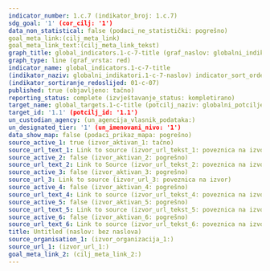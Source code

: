 ```yaml
---
indicator_number: 1.c.7 (indikator_broj: 1.c.7)
sdg_goal: '1' (cor_cilj: '1')
data_non_statistical: false (podaci_ne_statistički: pogrešno)
goal_meta_link:(cilj_meta_link)
goal_meta_link_text:(cilj_meta_link_tekst)
graph_title: global_indicators.1-c-7-title (graf_naslov: globalni_indikatori.1-c-7-naslov)
graph_type: line (graf_vrsta: red)
indicator_name: global_indicators.1-c-7-title 
(indikator_naziv: globalni_indikatori.1-c-7-naslov) indicator_sort_order: 01-c-07 
(indikator_sortiranje_redoslijed: 01-c-07)
published: true (objavljeno: tačno)
reporting_status: complete (izvještavanje_status: kompletirano)
target_name: global_targets.1-c-title (potcilj_naziv: globalni_potciljevi.1-c-naslov)
target_id: '1.1' (potcilj_id: '1.1')
un_custodian_agency: (un_agencija_vlasnik_podataka:)
un_designated_tier: '1' (un_imenovani_nivo: '1')
data_show_map: false (podaci_prikaz_mapa: pogrešno)
source_active_1: true (izvor_aktivan_1: tačno)
source_url_text_1: Link to source (izvor_url_tekst_1: poveznica na izvor)
source_active_2: false (izvor_aktivan_2: pogrešno)
source_url_text_2: Link to Source (izvor_url_tekst_2: poveznica na izvor)
source_active_3: false (izvor_aktivan_3: pogrešno)
source_url_3: Link to source (izvor_url_3: poveznica na izvor)
source_active_4: false (izvor_aktivan_4: pogrešno)
source_url_text_4: Link to source (izvor_url_tekst_4: poveznica na izvor)
source_active_5: false (izvor_aktivan_5: pogrešno)
source_url_text_5: Link to source (izvor_url_tekst_5: poveznica na izvor)
source_active_6: false (izvor_aktivan_6: pogrešno)
source_url_text_6: Link to source (izvor_url_tekst_6: poveznica na izvor)
title: Untitled (naslov: bez naslova)
source_organisation_1: (izvor_organizacija_1:)
source_url_1: (izvor_url_1:)
goal_meta_link_2: (cilj_meta_link_2:)
---
```

